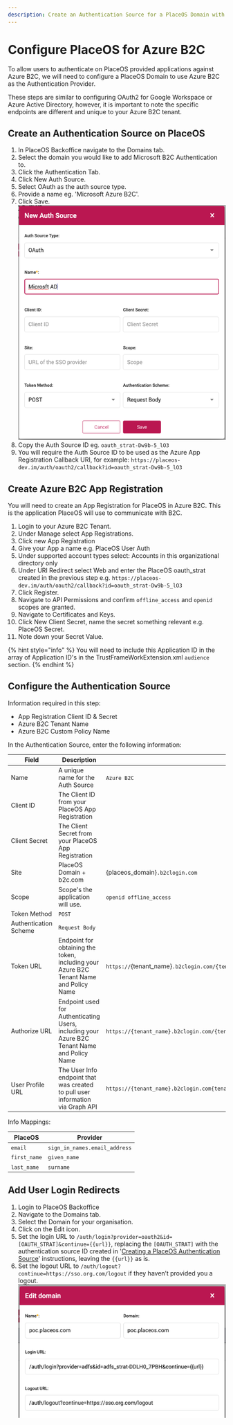 ```yaml
---
description: Create an Authentication Source for a PlaceOS Domain with Azure B2C.
---
```


# Configure PlaceOS for Azure B2C

To allow users to authenticate on PlaceOS provided applications against Azure B2C, we will need to configure a PlaceOS Domain to use Azure B2C as the Authentication Provider.&#x20;

These steps are similar to configuring OAuth2 for Google Workspace or Azure Active Directory, however, it is important to note the specific endpoints are different and unique to your Azure B2C tenant.&#x20;

## Create an Authentication Source on PlaceOS

1. In PlaceOS Backoffice navigate to the Domains tab.
2. Select the domain you would like to add Microsoft B2C Authentication to.
3. Click the Authentication Tab.
4. Click New Auth Source.
5. Select OAuth as the auth source type.
6. Provide a name eg. 'Microsoft Azure B2C'.
7. Click Save.\
   ![](<../../../.gitbook/assets/image (1) (1).png>)
8. Copy the Auth Source ID eg. `oauth_strat-Dw9b-5_lO3`
9. You will require the Auth Source ID to be used as the Azure App Registration Callback URI, for example: `https://placeos-dev.im/auth/oauth2/callback?id=oauth_strat-Dw9b-5_lO3`

## Create Azure B2C App Registration

You will need to create an App Registration for PlaceOS in Azure B2C. This is the application PlaceOS will use to communicate with B2C.

1. Login to your Azure B2C Tenant.
2. Under Manage select App Registrations.
3. Click new App Registration
4. Give your App a name e.g. PlaceOS User Auth
5. Under supported account types select: Accounts in this organizational directory only
6. Under URI Redirect select Web and enter the PlaceOS oauth\_strat created in the previous step e.g. `https://placeos-dev.im/auth/oauth2/callback?id=oauth_strat-Dw9b-5_lO3`
7. Click Register.
8. Navigate to API Permissions and confirm `offline_access` and `openid` scopes are granted.
9. Navigate to Certificates and Keys.
10. Click New Client Secret, name the secret something relevant e.g. PlaceOS Secret.
11. Note down your Secret Value.

{% hint style="info" %}
You will need to include this Application ID in the array of Application ID's in the TrustFrameWorkExtension.xml `audience` section.
{% endhint %}

## Configure the Authentication Source

Information required in this step:

* App Registration Client ID & Secret
* Azure B2C Tenant Name
* Azure B2C Custom Policy Name

In the Authentication Source, enter the following information:

| Field                 | Description                                                                                  | Example                                                                                                           |
| --------------------- | -------------------------------------------------------------------------------------------- | ----------------------------------------------------------------------------------------------------------------- |
| Name                  | A unique name for the Auth Source                                                            | `Azure B2C`                                                                                                       |
| Client ID             | The Client ID from your PlaceOS App Registration                                             |                                                                                                                   |
| Client Secret         | The Client Secret from your PlaceOS App Registration                                         |                                                                                                                   |
| Site                  | PlaceOS Domain + b2c.com                                                                     | {placeos\_domain}`.b2clogin.com`                                                                                  |
| Scope                 | Scope's the application will use.                                                            | `openid offline_access`                                                                                           |
| Token Method          | `POST`                                                                                       |                                                                                                                   |
| Authentication Scheme | `Request Body`                                                                               |                                                                                                                   |
| Token URL             | Endpoint for obtaining the token, including your Azure B2C Tenant Name and Policy Name       | `https://`{tenant\_name}`.b2clogin.com/{tenant_name}.onmicrosoft.com/`B2C\_1A\_SIGNUP\_SIGNIN`/oauth2/v2.0/token` |
| Authorize URL         | Endpoint used for Authenticating Users, including your Azure B2C Tenant Name and Policy Name | `https://{tenant_name}.b2clogin.com/{tenant_name}.onmicrosoft.com/B2C_1A_SIGNUP_SIGNIN/oauth2/v2.0/authorize`     |
| User Profile URL      | The User Info endpoint that was created to pull user information via Graph API               | `https://{tenant_name}.b2clogin.com{tenant_name}.onmicrosoft.com/B2C_1A_SIGNUP_SIGNIN/openid/v2.0/userinfo`       |

Info Mappings:

| PlaceOS      | Provider                      |
| ------------ | ----------------------------- |
| `email`      | `sign_in_names.email_address` |
| `first_name` | `given_name`                  |
| `last_name`  | `surname`                     |

## Add User Login Redirects



1. Login to PlaceOS Backoffice
2. Navigate to the Domains tab.
3. Select the Domain for your organisation.
4. Click on the Edit icon.
5. Set the login URL to `/auth/login?provider=oauth2&id=[OAUTH_STRAT]&continue={{url}}`, replacing the `[OAUTH_STRAT]` with the authentication source ID created in '[Creating a PlaceOS Authentication Source](../../configure-placeos-for-google-workspace/user-authentication/create-a-placeos-authentication-source-for-google.md)' instructions, leaving the `{{url}}` as is.
6. Set the logout URL to `/auth/logout?continue=https://sso.org.com/logout` if they haven’t provided you a logout.\
   ![](<../../../.gitbook/assets/image (14).png>)
